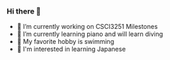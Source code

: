 ### Hi there 👋
- 🔭 I’m currently working on CSCI3251 Milestones
- 🌱 I’m currently learning piano and will learn diving
- 🤔 My favorite hobby is swimming
- 💬 I'm interested in learning Japanese

<!--
**cheungkw0/cheungkw0** is a ✨ _special_ ✨ repository because its `README.md` (this file) appears on your GitHub profile.

Here are some ideas to get you started:

- 🔭 I’m currently working on CSCI3251 Milestones
- 🌱 I’m currently learning piano and will learn diving
- 🤔 My favorite hobby is swimming
- 💬 I'm interested in learning Japanese
-->
